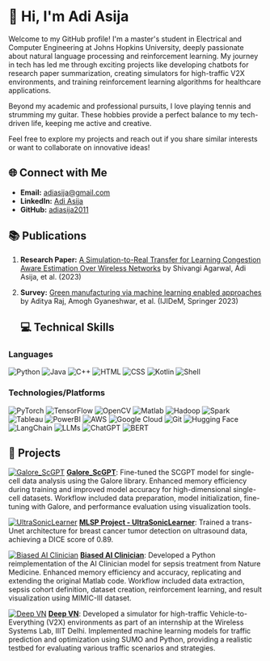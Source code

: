 # 👋 Hi, I'm Adi Asija

Welcome to my GitHub profile! I'm a master's student in Electrical and Computer Engineering at Johns Hopkins University, deeply passionate about natural language processing and reinforcement learning. My journey in tech has led me through exciting projects like developing chatbots for research paper summarization, creating simulators for high-traffic V2X environments, and training reinforcement learning algorithms for healthcare applications.

Beyond my academic and professional pursuits, I love playing tennis and strumming my guitar. These hobbies provide a perfect balance to my tech-driven life, keeping me active and creative.

Feel free to explore my projects and reach out if you share similar interests or want to collaborate on innovative ideas!

## 🌐 Connect with Me

- **Email:** [adiasija@gmail.com](mailto:adiasija@gmail.com)
- **LinkedIn:** [Adi Asija](https://www.linkedin.com/in/adi-asija)
- **GitHub:** [adiasija2011](https://github.com/adiasija2011)

## 📚 Publications

1. **Research Paper:** [A Simulation-to-Real Transfer for Learning Congestion Aware Estimation Over Wireless Networks](https://www.techrxiv.org/doi/full/10.36227/techrxiv.24332269.v1) by Shivangi Agarwal, Adi Asija, et al. (2023)
2. **Survey:** [Green manufacturing via machine learning enabled approaches](https://link.springer.com/article/10.1007/s12008-022-01136-0) by Aditya Raj, Amogh Gyaneshwar, et al. (IJIDeM, Springer 2023)

   ## 💻 Technical Skills

### Languages
![Python](https://img.shields.io/badge/Python-3776AB?style=for-the-badge&logo=python&logoColor=white)
![Java](https://img.shields.io/badge/Java-007396?style=for-the-badge&logo=java&logoColor=white)
![C++](https://img.shields.io/badge/C%2B%2B-00599C?style=for-the-badge&logo=c%2B%2B&logoColor=white)
![HTML](https://img.shields.io/badge/HTML5-E34F26?style=for-the-badge&logo=html5&logoColor=white)
![CSS](https://img.shields.io/badge/CSS3-1572B6?style=for-the-badge&logo=css3&logoColor=white)
![Kotlin](https://img.shields.io/badge/Kotlin-0095D5?style=for-the-badge&logo=kotlin&logoColor=white)
![Shell](https://img.shields.io/badge/Shell_Script-121011?style=for-the-badge&logo=gnu-bash&logoColor=white)

### Technologies/Platforms
![PyTorch](https://img.shields.io/badge/PyTorch-EE4C2C?style=for-the-badge&logo=pytorch&logoColor=white)
![TensorFlow](https://img.shields.io/badge/TensorFlow-FF6F00?style=for-the-badge&logo=tensorflow&logoColor=white)
![OpenCV](https://img.shields.io/badge/OpenCV-5C3EE8?style=for-the-badge&logo=opencv&logoColor=white)
![Matlab](https://img.shields.io/badge/Matlab-0076A8?style=for-the-badge&logo=mathworks&logoColor=white)
![Hadoop](https://img.shields.io/badge/Hadoop-66CCFF?style=for-the-badge&logo=apache-hadoop&logoColor=white)
![Spark](https://img.shields.io/badge/Apache_Spark-E25A1C?style=for-the-badge&logo=apachespark&logoColor=white)
![Tableau](https://img.shields.io/badge/Tableau-E97627?style=for-the-badge&logo=tableau&logoColor=white)
![PowerBI](https://img.shields.io/badge/PowerBI-F2C811?style=for-the-badge&logo=powerbi&logoColor=white)
![AWS](https://img.shields.io/badge/Amazon_AWS-232F3E?style=for-the-badge&logo=amazon-aws&logoColor=white)
![Google Cloud](https://img.shields.io/badge/Google_Cloud-4285F4?style=for-the-badge&logo=google-cloud&logoColor=white)
![Git](https://img.shields.io/badge/Git-F05032?style=for-the-badge&logo=git&logoColor=white)
![Hugging Face](https://img.shields.io/badge/Hugging_Face-FFD54F?style=for-the-badge&logo=huggingface&logoColor=white)
![LangChain](https://img.shields.io/badge/LangChain-FF6F00?style=for-the-badge&logo=langchain&logoColor=white)
![LLMs](https://img.shields.io/badge/Large_Language_Models-00599C?style=for-the-badge&logo=large-language-models&logoColor=white)
![ChatGPT](https://img.shields.io/badge/ChatGPT-34A853?style=for-the-badge&logo=chatgpt&logoColor=white)
![BERT](https://img.shields.io/badge/BERT-4285F4?style=for-the-badge&logo=bert&logoColor=white)

## 🔬 Projects

[![Galore_ScGPT](https://github-readme-stats.vercel.app/api/pin/?username=adiasija2011&repo=Galore_ScGPT)](https://github.com/adiasija2011/Galore_ScGPT)
**[Galore_ScGPT](https://github.com/adiasija2011/Galore_ScGPT)**: Fine-tuned the SCGPT model for single-cell data analysis using the Galore library. Enhanced memory efficiency during training and improved model accuracy for high-dimensional single-cell datasets. Workflow included data preparation, model initialization, fine-tuning with Galore, and performance evaluation using visualization tools.

[![UltraSonicLearner](https://github-readme-stats.vercel.app/api/pin/?username=adiasija2011&repo=UltraSonicLearner)](https://github.com/adiasija2011/UltraSonicLearner)
**[MLSP Project - UltraSonicLearner](https://github.com/adiasija2011/UltraSonicLearner)**: Trained a trans-Unet architecture for breast cancer tumor detection on ultrasound data, achieving a DICE score of 0.89.

[![Biased AI Clinician](https://github-readme-stats.vercel.app/api/pin/?username=adiasija2011&repo=biased_ai_clinician)](https://github.com/adiasija2011/biased_ai_clinician)
**[Biased AI Clinician](https://github.com/adiasija2011/biased_ai_clinician)**: Developed a Python reimplementation of the AI Clinician model for sepsis treatment from Nature Medicine. Enhanced memory efficiency and accuracy, replicating and extending the original Matlab code. Workflow included data extraction, sepsis cohort definition, dataset creation, reinforcement learning, and result visualization using MIMIC-III dataset.

[![Deep VN](https://github-readme-stats.vercel.app/api/pin/?username=adiasija2011&repo=deep_vn)](https://github.com/adiasija2011/deep_vn)
**[Deep VN](https://github.com/adiasija2011/deep_vn)**: Developed a simulator for high-traffic Vehicle-to-Everything (V2X) environments as part of an internship at the Wireless Systems Lab, IIIT Delhi. Implemented machine learning models for traffic prediction and optimization using SUMO and Python, providing a realistic testbed for evaluating various traffic scenarios and strategies.
